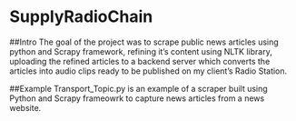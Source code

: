 # SupplyRadioChain 

##Intro
The goal of the project was to scrape public news articles using python and Scrapy framework, refining it’s content using NLTK library, uploading the refined articles to a backend server which converts the articles into audio clips ready to be published on my client’s Radio Station. 

##Example
Transport_Topic.py is an example of a scraper built using Python and Scrapy frameowrk to capture news articles from a news website. 

